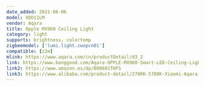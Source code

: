 ```yaml
---
date_added: 2021-06-06
model: XDD11LM
vendor: Aqara
title: Opple MX960 Ceiling Light
category: light
supports: brightness, colortemp
zigbeemodel: ['lumi.light.cwopcn01']
compatible: [z2m]
mlink: https://www.aqara.com/cn/productDetail/d3_2
link: https://www.banggood.com/Aqara-OPPLE-MX960-Smart-LED-Ceiling-Light-APP-Voice-Control-Color-Temperature-Adjustable-Support-Apple-Homekit-(-Eco-System)-p-1595004.html
link2: https://www.amazon.es/dp/B08681THFS
link3: https://www.alibaba.com/product-detail/2700K-5700K-Xiaomi-Aqara-OPPLE-Smart_1600055541859.html
---
```

